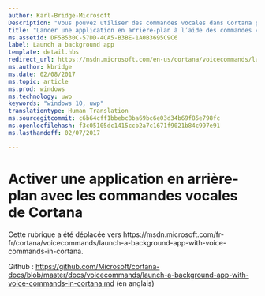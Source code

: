 ```yaml
---
author: Karl-Bridge-Microsoft
Description: "Vous pouvez utiliser des commandes vocales dans Cortana pour accéder aux fonctionnalités système. Vous pouvez également étendre Cortana avec les fonctionnalités d’une application en arrière-plan à l’aide des commandes vocales qui spécifient une action ou une commande à exécuter au sein de l’application."
title: "Lancer une application en arrière-plan à l’aide des commandes vocales de Cortana"
ms.assetid: DF5B530C-57DD-4CA5-B3BE-1A0B3695C9C6
label: Launch a background app
template: detail.hbs
redirect_url: https://msdn.microsoft.com/en-us/cortana/voicecommands/launch-a-background-app-with-voice-commands-in-cortana
ms.author: kbridge
ms.date: 02/08/2017
ms.topic: article
ms.prod: windows
ms.technology: uwp
keywords: "windows 10, uwp"
translationtype: Human Translation
ms.sourcegitcommit: c6b64cff1bbebc8ba69bc6e03d34b69f85e798fc
ms.openlocfilehash: f3c05105dc1415ccb2a7c1671f9021b84c997e91
ms.lasthandoff: 02/07/2017

---
```


# <a name="activate-a-background-app-with-voice-commands-through-cortana"></a>Activer une application en arrière-plan avec les commandes vocales de Cortana

Cette rubrique a été déplacée vers https&#58;//msdn.microsoft.com/fr-fr/cortana/voicecommands/launch-a-background-app-with-voice-commands-in-cortana.

Github : https://github.com/Microsoft/cortana-docs/blob/master/docs/voicecommands/launch-a-background-app-with-voice-commands-in-cortana.md (en anglais)

